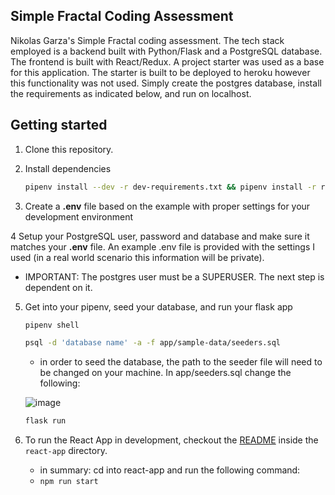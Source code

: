 ## Simple Fractal Coding Assessment

Nikolas Garza's Simple Fractal coding assessment. The tech stack employed is a backend built with Python/Flask and a PostgreSQL database. The frontend is built with React/Redux. A project starter was used as a base for this application. The starter is built to be deployed to heroku however this functionality was not used. Simply create the postgres database, install the requirements as indicated below, and run on localhost. 

## Getting started

1. Clone this repository.

2. Install dependencies

      ```bash
      pipenv install --dev -r dev-requirements.txt && pipenv install -r requirements.txt
      ```
3. Create a **.env** file based on the example with proper settings for your
   development environment
   
4 Setup your PostgreSQL user, password and database and make sure it matches your **.env** file. An example .env file is provided with the settings I used (in a real     world scenario this information will be private).
   - IMPORTANT: The postgres user must be a SUPERUSER. The next step is dependent on it. 

5. Get into your pipenv, seed your database, and run your flask app

   ```bash
   pipenv shell
   ```
   
   ```bash
   psql -d 'database name' -a -f app/sample-data/seeders.sql
   ```
   - in order to seed the database, the path to the seeder file will need to be changed on your machine. In app/seeders.sql change the following:
   
   ![image](https://user-images.githubusercontent.com/90273783/188048709-58caeb9f-4cde-4bb3-9df2-367630058f22.png)

   ```bash
   flask run
   ```

6. To run the React App in development, checkout the [README](./react-app/README.md) inside the `react-app` directory.
   - in summary: cd into react-app and run the following command:
   - ``` npm run start ```

